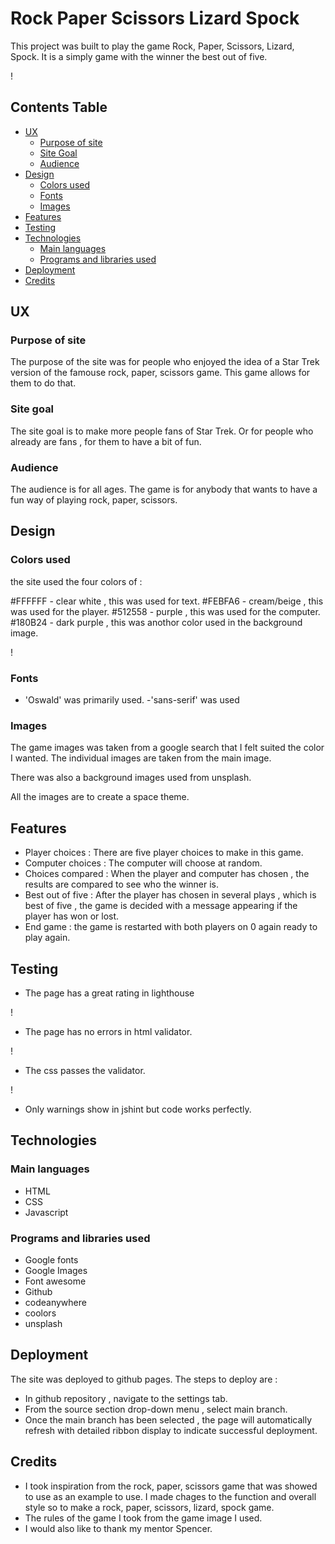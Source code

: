 # Rock Paper Scissors Lizard Spock

This project was built to play the game Rock, Paper, Scissors, Lizard, Spock. It is a simply game with the winner the best out of five.

!

## Contents Table

- [UX](#ux 'UX')
    - [Purpose of site](#purpose-of-site 'Purpose of site')
    - [Site Goal](#site-goal "Site Goal")
    - [Audience](#audience "Audience")
- [Design](#design "Design")
    - [Colors used](#colors-used "Colors used")
    - [Fonts](#fonts "Fonts")
    - [Images](#images "Images")
- [Features](#features "Features")
- [Testing](#testing "Testing")
- [Technologies](#technologies "Technologies")
    - [Main languages](#main-languages "Main languages")
    - [Programs and libraries used](#programs-and-libraries-used "Programs and libraries used")
- [Deployment](#deployment "Deployment")
- [Credits](#credits "Credits")


## UX

### Purpose of site

The purpose of the site was for people who enjoyed the idea of a Star Trek version of the famouse rock, paper, scissors game. This game allows for them to do that.

### Site goal

The site goal is to make more people fans of Star Trek. Or for people who already are fans , for them to have a bit of fun.

### Audience

The audience is for all ages. The game is for anybody that wants to have a fun way of playing rock, paper, scissors.

## Design

### Colors used

the site used the four colors of :

#FFFFFF - clear white , this was used for text.
#FEBFA6 - cream/beige , this was used for the player.
#512558 - purple , this was used for the computer.
#180B24 - dark purple , this was anothor color used in the background image.

!

### Fonts

- 'Oswald' was primarily used.
-'sans-serif' was used

### Images

The game images was taken from a google search that I felt suited the color I wanted. The individual images are taken from the main image.

There was also a background images used from unsplash.

All the images are to create a space theme.

## Features

- Player choices : There are five player choices to make in this game.
- Computer choices : The computer will choose at random.
- Choices compared : When the player and computer has chosen , the results are compared to see who the winner is.
- Best out of five : After the player has chosen in several plays , which is best of five , the game is decided with a message appearing if the player has won or lost.
- End game : the game is restarted with both players on 0 again ready to play again.

## Testing

- The page has a great rating in lighthouse 

!

- The page has no errors in html validator.

!

- The css passes the validator.

!

- Only warnings show in jshint but code works perfectly.

## Technologies

### Main languages

- HTML
- CSS
- Javascript

### Programs and libraries used

- Google fonts 
- Google Images
- Font awesome
- Github 
- codeanywhere
- coolors
- unsplash

## Deployment

The site was deployed to github pages. The steps to deploy are :

- In github repository , navigate to the settings tab.
- From the source section drop-down menu , select main branch.
- Once the main branch has been selected , the page will automatically refresh with detailed ribbon display to indicate successful deployment.

## Credits

- I took inspiration from the rock, paper, scissors game that was showed to use as an example to use. I made chages to the function and overall style so to make a rock, paper, scissors, lizard, spock game.
- The rules of the game I took from the game image I used.
- I would also like to thank my mentor Spencer.